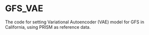 # GFS_VAE

The code for setting Variational Autoencoder (VAE) model for GFS in California, using PRISM as reference data.
